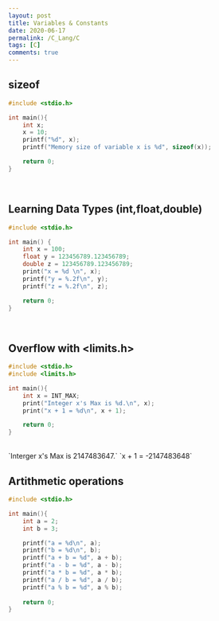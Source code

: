 ```yaml
---
layout: post
title: Variables & Constants
date: 2020-06-17
permalink: /C_Lang/C
tags: [C]
comments: true
---
```

## sizeof
```c
#include <stdio.h>

int main(){
    int x;
    x = 10;
    printf("%d", x);
    printf("Memory size of variable x is %d", sizeof(x));

    return 0;
}
```
<br>

## Learning Data Types (int,float,double)
```c
#include <stdio.h>

int main() {
    int x = 100;
    float y = 123456789.123456789;
    double z = 123456789.123456789;
    print("x = %d \n", x);
    printf("y = %.2f\n", y);
    printf("z = %.2f\n", z);

    return 0;
}
```

<br>

## Overflow with <limits.h>
```c
#include <stdio.h>
#include <limits.h>

int main(){
    int x = INT_MAX;
    print("Integer x's Max is %d.\n", x);
    print("x + 1 = %d\n", x + 1);

    return 0;
}
```
<br>
`Interger x's Max is 2147483647.`
`x + 1 = -2147483648`

<br>

## Artithmetic operations
```c
#include <stdio.h>

int main(){
    int a = 2;
    int b = 3;

    printf("a = %d\n", a);
    printf("b = %d\n", b);
    printf("a + b = %d", a + b);
    printf("a - b = %d", a - b);
    printf("a * b = %d", a * b);
    printf("a / b = %d", a / b);
    printf("a % b = %d", a % b);
    
    return 0;
}
```